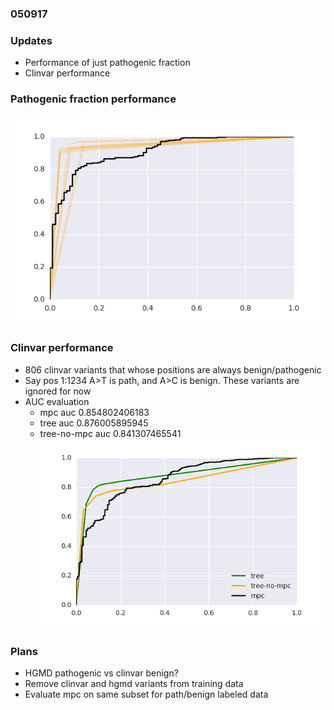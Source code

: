 ### 050917

### Updates
* Performance of just pathogenic fraction
* Clinvar performance

### Pathogenic fraction performance
![roc](plots/roc.png)

### Clinvar performance
* 806 clinvar variants that whose positions are always benign/pathogenic
* Say pos 1:1234 A>T is path, and A>C is benign. These variants are ignored for now
* AUC evaluation
    * mpc auc 0.854802406183
    * tree auc 0.876005895945
    * tree-no-mpc auc 0.841307465541
![clinvar roc](plots/clinvar_roc.png)

### Plans
* HGMD pathogenic vs clinvar benign?
* Remove clinvar and hgmd variants from training data
* Evaluate mpc on same subset for path/benign labeled data
